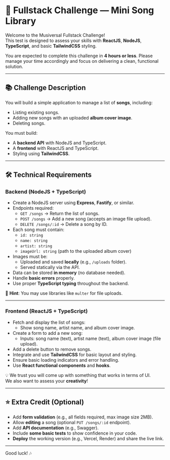 # 🎵 Fullstack Challenge — Mini Song Library

Welcome to the Musiversal Fullstack Challenge!  
This test is designed to assess your skills with **ReactJS**, **NodeJS**, **TypeScript**, and basic **TailwindCSS** styling.

You are expected to complete this challenge in **4 hours or less**. Please manage your time accordingly and focus on delivering a clean, functional solution.

---

## 📚 Challenge Description

You will build a simple application to manage a list of **songs**, including:

- Listing existing songs.
- Adding new songs with an uploaded **album cover image**.
- Deleting songs.

You must build:

- A **backend API** with NodeJS and TypeScript.
- A **frontend** with ReactJS and TypeScript.
- Styling using **TailwindCSS**.

---

## 🛠️ Technical Requirements

### Backend (NodeJS + TypeScript)

- Create a NodeJS server using **Express**, **Fastify**, or similar.
- Endpoints required:
  - `GET /songs` → Return the list of songs.
  - `POST /songs` → Add a new song (accepts an image file upload).
  - `DELETE /songs/:id` → Delete a song by ID.
- Each song must contain:
  - `id: string`
  - `name: string`
  - `artist: string`
  - `imageUrl: string` (path to the uploaded album cover)
- Images must be:
  - Uploaded and saved **locally** (e.g., `/uploads` folder).
  - Served statically via the API.
- Data can be stored **in memory** (no database needed).
- Handle **basic errors** properly.
- Use proper **TypeScript typing** throughout the backend.

🔹 **Hint**: You may use libraries like `multer` for file uploads.

---

### Frontend (ReactJS + TypeScript)

- Fetch and display the list of songs:
  - Show song name, artist name, and album cover image.
- Create a form to add a new song:
  - Inputs: song name (text), artist name (text), album cover image (file upload).
- Add a delete button to remove songs.
- Integrate and use **TailwindCSS** for basic layout and styling.
- Ensure basic loading indicators and error handling.
- Use **React functional components** and **hooks**.

💡 We trust you will come up with something that works in terms of UI.  
We also want to assess your **creativity**!

---

## ⭐ Extra Credit (Optional)

- Add **form validation** (e.g., all fields required, max image size 2MB).
- Allow **editing** a song (optional `PUT /songs/:id` endpoint).
- Add **API documentation** (e.g., Swagger).
- Include **some basic tests** to show confidence in your code.
- **Deploy** the working version (e.g., Vercel, Render) and share the live link.

---

Good luck! 🎶
